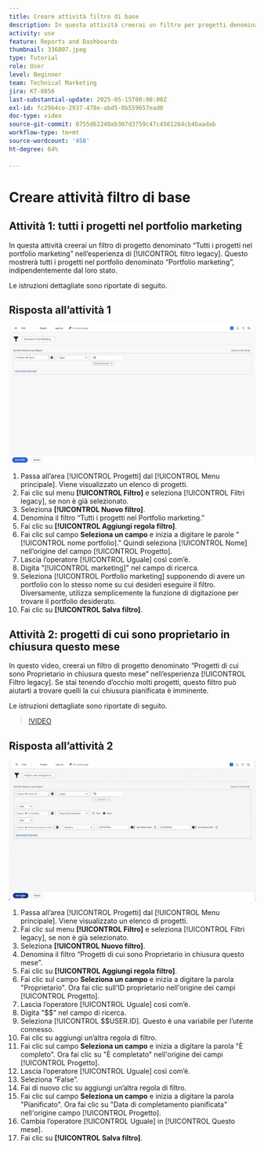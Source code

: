 ```yaml
---
title: Creare attività filtro di base
description: In questa attività creerai un filtro per progetti denominato "Tutti i progetti nel portfolio Marketing" e un altro filtro per progetti denominato "Progetti di cui sono Proprietario che chiudono questo mese".
activity: use
feature: Reports and Dashboards
thumbnail: 336807.jpeg
type: Tutorial
role: User
level: Beginner
team: Technical Marketing
jira: KT-8856
last-substantial-update: 2025-05-15T00:00:00Z
exl-id: fc29b4ce-2937-478e-abd5-0b559657ead0
doc-type: video
source-git-commit: 0755d62240ab307d3759c47c4561264cb4baadab
workflow-type: tm+mt
source-wordcount: '458'
ht-degree: 64%

---
```


# Creare attività filtro di base


## Attività 1: tutti i progetti nel portfolio marketing

In questa attività creerai un filtro di progetto denominato “Tutti i progetti nel portfolio marketing” nell’esperienza di [!UICONTROL filtro legacy]. Questo mostrerà tutti i progetti nel portfolio denominato “Portfolio marketing”, indipendentemente dal loro stato.

Le istruzioni dettagliate sono riportate di seguito.

## Risposta all’attività 1

![Immagine della schermata per creare un nuovo filtro](assets/basic-filter-activity-1.png)

1. Passa all’area [!UICONTROL Progetti] dal [!UICONTROL Menu principale]. Viene visualizzato un elenco di progetti.
1. Fai clic sul menu **[!UICONTROL Filtro]** e seleziona [!UICONTROL Filtri legacy], se non è già selezionato.
1. Seleziona **[!UICONTROL Nuovo filtro]**.
1. Denomina il filtro “Tutti i progetti nel Portfolio marketing.”
1. Fai clic su **[!UICONTROL Aggiungi regola filtro]**.
1. Fai clic sul campo **Seleziona un campo** e inizia a digitare le parole &quot;[!UICONTROL nome portfolio].&quot; Quindi seleziona [!UICONTROL Nome] nell’origine del campo [!UICONTROL Progetto].
1. Lascia l’operatore [!UICONTROL Uguale] così com’è.
1. Digita &quot;[!UICONTROL marketing]&quot; nel campo di ricerca.
1. Seleziona [!UICONTROL Portfolio marketing] supponendo di avere un portfolio con lo stesso nome su cui desideri eseguire il filtro. Diversamente, utilizza semplicemente la funzione di digitazione per trovare il portfolio desiderato.
1. Fai clic su **[!UICONTROL Salva filtro]**.

## Attività 2: progetti di cui sono proprietario in chiusura questo mese

In questo video, creerai un filtro di progetto denominato “Progetti di cui sono Proprietario in chiusura questo mese” nell’esperienza [!UICONTROL Filtro legacy]. Se stai tenendo d’occhio molti progetti, questo filtro può aiutarti a trovare quelli la cui chiusura pianificata è imminente.

Le istruzioni dettagliate sono riportate di seguito.

>[!VIDEO](https://video.tv.adobe.com/v/3443387/?quality=12&learn=on&enablevpops&captions=ita)

## Risposta all’attività 2

![Immagine della schermata per creare un nuovo filtro](assets/basic-filter-activity-2.png)

1. Passa all’area [!UICONTROL Progetti] dal [!UICONTROL Menu principale]. Viene visualizzato un elenco di progetti.
1. Fai clic sul menu **[!UICONTROL Filtro]** e seleziona [!UICONTROL Filtri legacy], se non è già selezionato.
1. Seleziona **[!UICONTROL Nuovo filtro]**.
1. Denomina il filtro “Progetti di cui sono Proprietario in chiusura questo mese”.
1. Fai clic su **[!UICONTROL Aggiungi regola filtro]**.
1. Fai clic sul campo **Seleziona un campo** e inizia a digitare la parola &quot;Proprietario&quot;. Ora fai clic sull&#39;ID proprietario nell&#39;origine dei campi [!UICONTROL Progetto].
1. Lascia l’operatore [!UICONTROL Uguale] così com’è.
1. Digita &quot;$$&quot; nel campo di ricerca.
1. Seleziona [!UICONTROL $$USER.ID]. Questo è una variabile per l’utente connesso.
1. Fai clic su aggiungi un’altra regola di filtro.
1. Fai clic sul campo **Seleziona un campo** e inizia a digitare la parola &quot;È completo&quot;. Ora fai clic su &quot;È completato&quot; nell&#39;origine dei campi [!UICONTROL Progetto].
1. Lascia l’operatore [!UICONTROL Uguale] così com’è.
1. Seleziona “False”.
1. Fai di nuovo clic su aggiungi un’altra regola di filtro.
1. Fai clic sul campo **Seleziona un campo** e inizia a digitare la parola &quot;Pianificato&quot;. Ora fai clic su &quot;Data di completamento pianificata&quot; nell&#39;origine campo [!UICONTROL Progetto].
1. Cambia l’operatore [!UICONTROL Uguale] in [!UICONTROL Questo mese].
1. Fai clic su **[!UICONTROL Salva filtro]**.
